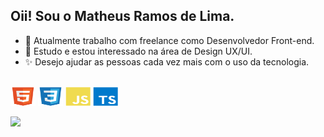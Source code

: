 ## Oii! Sou o Matheus Ramos de Lima.

- 💼 Atualmente trabalho com freelance como Desenvolvedor Front-end.
- 🎨 Estudo e estou interessado na área de Design UX/UI.
- ✨ Desejo ajudar as pessoas cada vez mais com o uso da tecnologia.

<div style="display: inline_block"><br>
  <img align="center" alt="Language-HTML" height="30" width="40" src="https://raw.githubusercontent.com/devicons/devicon/master/icons/html5/html5-original.svg">
  <img align="center" alt="Language-CSS" height="30" width="40" src="https://raw.githubusercontent.com/devicons/devicon/master/icons/css3/css3-original.svg">
  <img align="center" alt="Language-Js" height="30" width="40" src="https://raw.githubusercontent.com/devicons/devicon/master/icons/javascript/javascript-plain.svg">
  <img align="center" alt="Language-Ts" height="30" width="40" src="https://raw.githubusercontent.com/devicons/devicon/master/icons/typescript/typescript-plain.svg">
</div>

<div><br>
  <img height="180em" src="https://github-readme-stats.vercel.app/api?username=MatheusRamosdeLima">
</div>

<!-- https://github-readme-stats.vercel.app/api?username=MatheusRamosdeLima https://github.com/MatheusRamosdeLima/github-readme-stats
